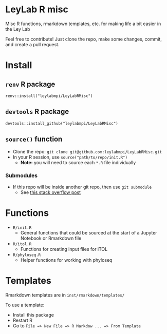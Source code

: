 LeyLab R misc
==============

Misc R functions, rmarkdown templates, etc. for making life a bit easier in the Ley Lab

Feel free to contribute! Just clone the repo, make some changes, commit, and create a pull request.

# Install

## `renv` R package

`renv::install("leylabmpi/LeyLabRMisc")`

## `devtools` R package

`devtools::install_github("leylabmpi/LeyLabRMisc")`

## `source()` function

* Clone the repo: `git clone git@github.com:leylabmpi/LeyLabRMisc.git`
* In your R session, use `source("path/to/repo/init.R")`
  * **Note:** you will need to source each `*.R` file individually

### Submodules

* If this repo will be inside another git repo, then use `git submodule`
  * See [this stack overflow post](https://stackoverflow.com/questions/1811730/how-do-i-work-with-a-git-repository-within-another-repository)

# Functions

* `R/init.R`
  * General functions that could be sourced at the start of a Jupyter Notebook or Rmarkdown file
* `R/itol.R`
  * Functions for creating input files for iTOL
* `R/phyloseq.R`
  * Helper functions for working with phyloseq

# Templates

Rmarkdown templates are in `inst/rmarkdown/templates/`

To use a template:

* Install this package
* Restart R
* Go to `File => New File => R Markdow ... => From Template`
